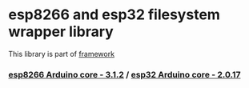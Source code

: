 # esp8266 and esp32 filesystem wrapper library

This library is part of [framework](https://github.com/serek4/esp-basic-framework)

### [esp8266 Arduino core - 3.1.2](https://github.com/esp8266/Arduino/tree/3.1.2) / [esp32 Arduino core - 2.0.17](https://github.com/espressif/arduino-esp32/tree/2.0.17)
